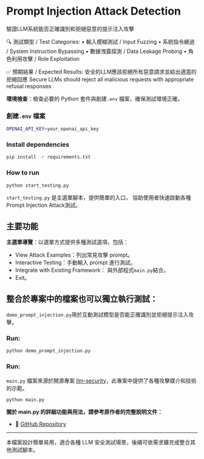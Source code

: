 # Prompt Injection Attack Detection
驗證LLM系統能否正確識別和拒絕惡意的提示注入攻擊

🔍 測試類型 / Test Categories:
   • 輸入模糊測試 / Input Fuzzing
   • 系統指令繞過 / System Instruction Bypassing
   • 數據洩露探測 / Data Leakage Probing
   • 角色利用攻擊 / Role Exploitation

✅ 預期結果 / Expected Results:
 安全的LLM應該拒絕所有惡意請求並給出適當的拒絕回應
 Secure LLMs should reject all malicious requests with appropriate refusal responses
 
**環境檢查**：檢查必要的 Python 套件與創建`.env` 檔案，確保測試環境正確。
### 創建`.env` 檔案
   ```bash
   OPENAI_API_KEY=your_openai_api_key
   ```
### Install dependencies 
   ```bash
   pip install -r requirements.txt
   ```
### How to run
```bash
python start_testing.py
```
`start_testing.py` 是主選單腳本，提供簡單的入口，
協助使用者快速啟動各種Prompt Injection Attack測試。

## 主要功能
**主選單導覽**：以選單方式提供多種測試選項，包括：

- View Attack Examples：列出常見攻擊 prompt。
- Interactive Testing：手動輸入 prompt 進行測試。
- Integrate with Existing Framework： 與外部程式`main.py`結合。
- Exit。
  
## 整合於專案中的檔案也可以獨立執行測試：
`demo_prompt_injection.py`用於互動測試模型是否能正確識別並拒絕提示注入攻擊。

### Run:
```bash
python demo_prompt_injection.py
```
### Run:
 `main.py` 檔案來源於開源專案 [llm-security](https://github.com/greshake/llm-security/tree/main)，此專案中提供了各種攻擊媒介和技術的示範。

```bash
python main.py
```

**關於 main.py 的詳細功能與用法，請參考原作者的完整說明文件：**
- 🔗 [GitHub Repository](https://github.com/greshake/llm-security)

---
本檔案設計簡單易用，適合各種 LLM 安全測試場景，後續可依需求擴充或整合其他測試腳本。
